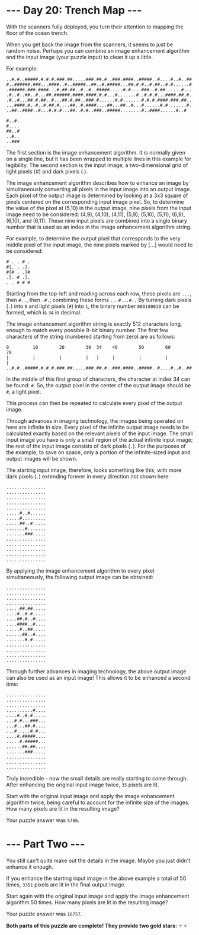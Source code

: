 # --- Day 20: Trench Map ---

With the scanners fully deployed, you turn their attention to mapping the floor of the ocean trench.

When you get back the image from the scanners, it seems to just be random noise. Perhaps you can combine an image enhancement algorithm and the input image (your puzzle input) to clean it up a little.

For example:

```
..#.#..#####.#.#.#.###.##.....###.##.#..###.####..#####..#....#..#..##..##
#..######.###...####..#..#####..##..#.#####...##.#.#..#.##..#.#......#.###
.######.###.####...#.##.##..#..#..#####.....#.#....###..#.##......#.....#.
.#..#..##..#...##.######.####.####.#.#...#.......#..#.#.#...####.##.#.....
.#..#...##.#.##..#...##.#.##..###.#......#.#.......#.#.#.####.###.##...#..
...####.#..#..#.##.#....##..#.####....##...##..#...#......#.#.......#.....
..##..####..#...#.#.#...##..#.#..###..#####........#..####......#..#

#..#.
#....
##..#
..#..
..###
```

The first section is the image enhancement algorithm. It is normally given on a single line, but it has been wrapped to multiple lines in this example for legibility. The second section is the input image, a two-dimensional grid of light pixels (#) and dark pixels (.).

The image enhancement algorithm describes how to enhance an image by simultaneously converting all pixels in the input image into an output image. Each pixel of the output image is determined by looking at a 3x3 square of pixels centered on the corresponding input image pixel. So, to determine the value of the pixel at (5,10) in the output image, nine pixels from the input image need to be considered: (4,9), (4,10), (4,11), (5,9), (5,10), (5,11), (6,9), (6,10), and (6,11). These nine input pixels are combined into a single binary number that is used as an index in the image enhancement algorithm string.

For example, to determine the output pixel that corresponds to the very middle pixel of the input image, the nine pixels marked by [...] would need to be considered:

```
# . . # .
#[. . .].
#[# . .]#
.[. # .].
. . # # #
```

Starting from the top-left and reading across each row, these pixels are `...`, then `#..`, then `.#.`; combining these forms `...#...#..` By turning dark pixels (`.`) into `0` and light pixels (`#`) into `1`, the binary number `000100010` can be formed, which is `34` in decimal.

The image enhancement algorithm string is exactly 512 characters long, enough to match every possible 9-bit binary number. The first few characters of the string (numbered starting from zero) are as follows:

```
0         10        20        30  34    40        50        60        70
|         |         |         |   |     |         |         |         |
..#.#..#####.#.#.#.###.##.....###.##.#..###.####..#####..#....#..#..##..##
```

In the middle of this first group of characters, the character at index 34 can be found: `#`. So, the output pixel in the center of the output image should be `#`, a light pixel.

This process can then be repeated to calculate every pixel of the output image.

Through advances in imaging technology, the images being operated on here are infinite in size. Every pixel of the infinite output image needs to be calculated exactly based on the relevant pixels of the input image. The small input image you have is only a small region of the actual infinite input image; the rest of the input image consists of dark pixels (`.`). For the purposes of the example, to save on space, only a portion of the infinite-sized input and output images will be shown.

The starting input image, therefore, looks something like this, with more dark pixels (`.`) extending forever in every direction not shown here:

```
...............
...............
...............
...............
...............
.....#..#......
.....#.........
.....##..#.....
.......#.......
.......###.....
...............
...............
...............
...............
...............
```

By applying the image enhancement algorithm to every pixel simultaneously, the following output image can be obtained:

```
...............
...............
...............
...............
.....##.##.....
....#..#.#.....
....##.#..#....
....####..#....
.....#..##.....
......##..#....
.......#.#.....
...............
...............
...............
...............
```

Through further advances in imaging technology, the above output image can also be used as an input image! This allows it to be enhanced a second time:

```
...............
...............
...............
..........#....
....#..#.#.....
...#.#...###...
...#...##.#....
...#.....#.#...
....#.#####....
.....#.#####...
......##.##....
.......###.....
...............
...............
...............
```

Truly incredible - now the small details are really starting to come through. After enhancing the original input image twice, `35` pixels are lit.

Start with the original input image and apply the image enhancement algorithm twice, being careful to account for the infinite size of the images. How many pixels are lit in the resulting image?

Your puzzle answer was `5786`.

# --- Part Two ---

You still can't quite make out the details in the image. Maybe you just didn't enhance it enough.

If you enhance the starting input image in the above example a total of 50 times, `3351` pixels are lit in the final output image.

Start again with the original input image and apply the image enhancement algorithm 50 times. How many pixels are lit in the resulting image?

Your puzzle answer was `16757`.

**Both parts of this puzzle are complete! They provide two gold stars:** :star: :star:
